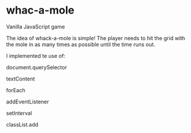 # whac-a-mole
Vanilla JavaScript game


 The idea of whack-a-mole is simple! The player needs to hit the grid with the mole in as many times as possible until the time runs out. 
 
 I implemented te use of:
 
document.querySelector

textContent

forEach

addEventListener

setInterval

classList.add
